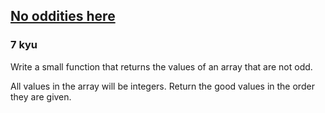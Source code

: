 <h2><a href=https://www.codewars.com/kata/51fd6bc82bc150b28e0000ce/train/javascript target="_blank">No oddities here</a></h2><h3>7 kyu</h3><p>Write a small function that returns the values of an array that are not odd. </p><p>All values in the array will be integers. Return the good values in the order they are given.</p>